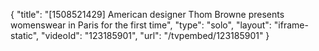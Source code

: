 {
    "title": "[1508521429] American designer Thom Browne presents womenswear in Paris for the first time",
    "type": "solo",
    "layout": "iframe-static",
    "videoId": "123185901",
    "url": "\/tvpembed\/123185901"
}